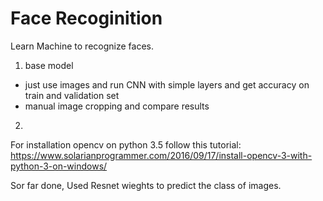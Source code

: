 # Face Recoginition
Learn Machine to recognize faces. 

1. base model
  - just use images and run CNN with simple layers and get accuracy on train and validation set
  - manual image cropping and compare results
2. 


For installation opencv on python 3.5 follow this tutorial:
https://www.solarianprogrammer.com/2016/09/17/install-opencv-3-with-python-3-on-windows/


Sor far done,
Used Resnet wieghts to predict the class of images.
